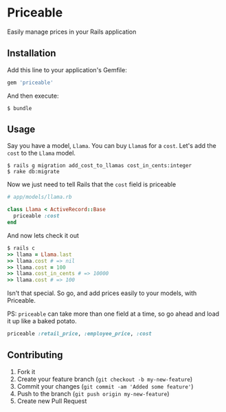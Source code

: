 # Priceable

Easily manage prices in your Rails application

## Installation

Add this line to your application's Gemfile:

```ruby
gem 'priceable'
```

And then execute:

    $ bundle

## Usage

Say you have a model, `Llama`.  You can buy `Llama`s for a `cost`.  Let's add the `cost` to the `Llama` model.

    $ rails g migration add_cost_to_llamas cost_in_cents:integer
    $ rake db:migrate

Now we just need to tell Rails that the `cost` field is priceable

```ruby
# app/models/llama.rb

class Llama < ActiveRecord::Base
  priceable :cost
end
```

And now lets check it out

```ruby
$ rails c
>> llama = Llama.last
>> llama.cost # => nil
>> llama.cost = 100
>> llama.cost_in_cents # => 10000
>> llama.cost # => 100
```

Isn't that special.  So go, and add prices easily to your models, with Priceable. 

PS: `priceable` can take more than one field at a time, so go ahead and load it up like a baked potato.

```ruby
priceable :retail_price, :employee_price, :cost
```

## Contributing

1. Fork it
2. Create your feature branch (`git checkout -b my-new-feature`)
3. Commit your changes (`git commit -am 'Added some feature'`)
4. Push to the branch (`git push origin my-new-feature`)
5. Create new Pull Request
